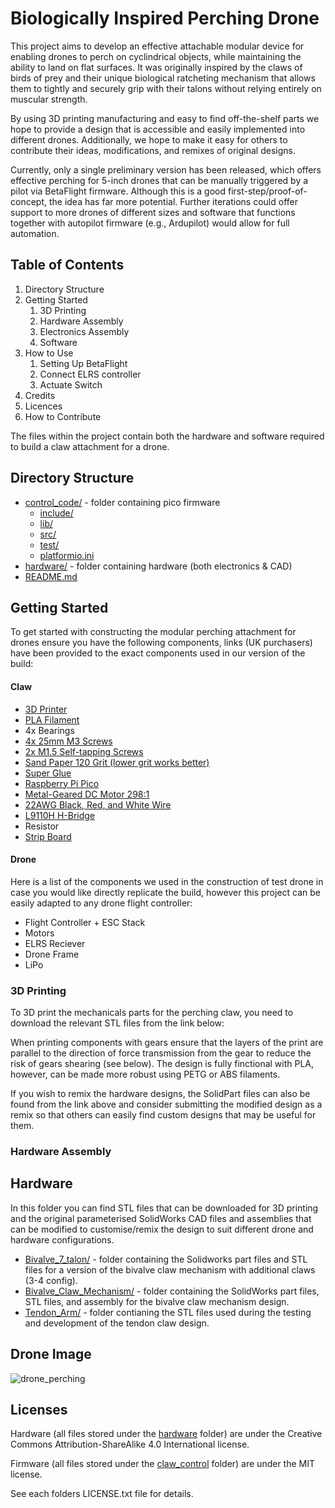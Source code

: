 # Biologically Inspired Perching Drone
This project aims to develop an effective attachable modular device for enabling drones to perch on cyclindrical objects, while maintaining the ability to land on flat surfaces. It was originally inspired by the claws of birds of prey and their unique biological ratcheting mechanism that allows them to tightly and securely grip with their talons without relying entirely on muscular strength.

By using 3D printing manufacturing and easy to find off-the-shelf parts we hope to provide a design that is accessible and easily implemented into different drones. Additionally, we hope to make it easy for others to contribute their ideas, modifications, and remixes of original designs.

Currently, only a single preliminary version has been released, which offers effective perching for 5-inch drones that can be manually triggered by a pilot via BetaFlight firmware. Although this is a good first-step/proof-of-concept, the idea has far more potential. Further iterations could offer support to more drones of different sizes and software that functions together with autopilot firmware (e.g., Ardupilot) would allow for full automation.

## Table of Contents
1. Directory Structure
2. Getting Started
   1. 3D Printing
   2. Hardware Assembly
   3. Electronics Assembly
   4. Software
4. How to Use
   1. Setting Up BetaFlight
   2. Connect ELRS controller
   3. Actuate Switch
6. Credits
7. Licences
8. How to Contribute

The files within the project contain both the hardware and software required to build a claw attachment for a drone.

## Directory Structure
* [control_code/](./biologically-inspired-perching-drone/claw_control)  - folder containing pico firmware
  * [include/](./biologically-inspired-perching-drone/claw_control/include)
  * [lib/](./biologically-inspired-perching-drone/claw_control/lib)
  * [src/](./biologically-inspired-perching-drone/claw_control/src)
  * [test/](./biologically-inspired-perching-drone/claw_control/test)
  * [platformio.ini](./biologically-inspired-perching-drone/claw_control/platformio.ini)
* [hardware/](./biologically-inspired-perching-drone/hardware)          - folder containing hardware (both electronics & CAD)
* [README.md](./biologically-inspired-perching-drone/README.md)

## Getting Started
To get started with constructing the modular perching attachment for drones ensure you have the following components, links (UK purchasers) have been provided to the exact components used in our version of the build:
#### Claw
* [3D Printer](https://www.crealityofficial.co.uk/products/official-creality-ender-3-3d-printer?gclid=CjwKCAjw5_GmBhBIEiwA5QSMxMXDsvX_tW-ISPtKeVc1NaB69DFpaEF8qKHRZwr1OY2PAPOxLsnU4xoC1LYQAvD_BwE)
* [PLA Filament](https://www.amazon.co.uk/s?k=pla+filament&adgrpid=78891941511&hvadid=606046905090&hvdev=c&hvlocphy=9045801&hvnetw=g&hvqmt=e&hvrand=5819192572464950726&hvtargid=kwd-29312074397&hydadcr=13760_2300773&tag=googhydr-21&ref=pd_sl_1zij8bcx5k_e)
* 4x Bearings
* [4x 25mm M3 Screws](https://www.accu.co.uk/cap-head-screws/2804-SSC-M3-25-A2?uk_google_shopping=1&c=3&gclid=CjwKCAjwivemBhBhEiwAJxNWN9nE6UgO0qUt18KDeclZdjt5iMfUIQenEBjWHBwZsNzfqwtM-vBovRoC3A4QAvD_BwE)
* [2x M1.5 Self-tapping Screws](https://cpc.farnell.com/neutrik/a-screw-1-8/screws-for-d-mounts-a-type/dp/AV18050?mckv=s_dc|pcrid|426684131039|kword||match||plid||slid||product|AV18050|pgrid|100371158878|ptaid|pla-1869734976461|&CMP=KNC-GUK-CPC-SHOPPING-9262013734-100371158878-AV18050&s_kwcid=AL!5616!3!426684131039!!!network}!1869734976461!&gclid=CjwKCAjwivemBhBhEiwAJxNWN8YT4Eb2GvifQI9ZS6wh_OzB7m4AdSvY-hiyPY48TIBvsaB6Vbc0dBoCt_0QAvD_BwE)
* [Sand Paper 120 Grit (lower grit works better)](https://www.amazon.co.uk/s?k=sandpaper&crid=HUOTKIT8XZ5P&sprefix=sandpap%2Caps%2C128&ref=nb_sb_noss_2)
* [Super Glue](https://www.amazon.co.uk/Gorilla-4044205-Superglue-15g/dp/B003CT4XT0/ref=sxts_rp_s_1_0?content-id=amzn1.sym.07198d44-a16f-4503-b71e-3f4c67470a0f%3Aamzn1.sym.07198d44-a16f-4503-b71e-3f4c67470a0f&crid=3U46AON4XNTIE&cv_ct_cx=super%2Bglue&keywords=super%2Bglue&pd_rd_i=B003CT4XT0&pd_rd_r=47f26ec3-a199-42ab-9789-1182f3514e07&pd_rd_w=P5udf&pd_rd_wg=kLEzL&pf_rd_p=07198d44-a16f-4503-b71e-3f4c67470a0f&pf_rd_r=HG953RS7NASVVNRHSK70&qid=1692183417&sbo=RZvfv%2F%2FHxDF%2BO5021pAnSA%3D%3D&sprefix=super%2Bglu%2Caps%2C127&sr=1-1-1890b328-3a40-4864-baa0-a8eddba1bf6a&th=1)
* [Raspberry Pi Pico](https://thepihut.com/products/raspberry-pi-pico)
* [Metal-Geared DC Motor 298:1](https://thepihut.com/products/micro-metal-gearmotor?variant=35654648273&currency=GBP&utm_medium=product_sync&utm_source=google&utm_content=sag_organic&utm_campaign=sag_organic&gclid=Cj0KCQiA6fafBhC1ARIsAIJjL8mLdStrBHD3Pgv4j3L-IIv1ZZDEiXFt3Oo2TUNnxJZUXy6bFfqBKtkaAjwJEALw_wcB)
* [22AWG Black, Red, and White Wire](https://www.amazon.co.uk/TUOFENG-Electric-Flexible-Different-Electronic/dp/B07G72DRKC/ref=sr_1_1_sspa?crid=3U9S56MR5OMVS&keywords=22awg%2Bsilicone%2Bwire&qid=1692281205&sprefix=22AW%2Caps%2C161&sr=8-1-spons&sp_csd=d2lkZ2V0TmFtZT1zcF9hdGY&th=1)
* [L9110H H-Bridge](https://thepihut.com/products/l9110h-h-bridge-motor-driver-for-dc-motors-8-dip?variant=39823794634947)
* Resistor
* [Strip Board](https://thepihut.com/products/universal-proto-board-pcbs-4cm-x-6cm-3-pack)

#### Drone
Here is a list of the components we used in the construction of test drone in case you would like directly replicate the build, however this project can be easily adapted to any drone flight controller:
* Flight Controller + ESC Stack
* Motors
* ELRS Reciever
* Drone Frame
* LiPo

### 3D Printing
To 3D print the mechanicals parts for the perching claw, you need to download the relevant STL files from the link below:

When printing components with gears ensure that the layers of the print are parallel to the direction of force transmission from the gear to reduce the risk of gears shearing (see below). The design is fully finctional with PLA, however, can be made more robust using PETG or ABS filaments.

If you wish to remix the hardware designs, the SolidPart files can also be found from the link above and consider submitting the modified design as a remix so that others can easily find custom designs that may be useful for them.

### Hardware Assembly


## Hardware
In this folder you can find STL files that can be downloaded for 3D printing and the original parameterised SolidWorks CAD files and assemblies that can be modified to customise/remix the design to suit different drone and hardware configurations. 
* [Bivalve_7_talon/](./biologically-inspired-perching-drone/hardware/Bivalve_7_talon) - folder containing the Solidworks part files and STL files for a version of the bivalve claw mechanism with additional claws (3-4 config).
* [Bivalve_Claw_Mechanism/](./biologically-inspired-perching-drone/hardware/Bivalve_Claw_Mechanism) - folder containing the SolidWorks part files, STL files, and assembly for the bivalve claw mechanism design.
* [Tendon_Arm/](./biologically-inspired-perching-drone/hardware/Tendon_Arm) - folder contianing the STL files used during the testing and development of the tendon claw design.


## Drone Image
![drone_perching](./images/drone_perching.jpeg)

## Licenses
Hardware (all files stored under the [hardware](./biologically-inspired-perching-drone/hardware) folder) are under the Creative Commons Attribution-ShareAlike 4.0 International license.

Firmware (all files stored under the [claw_control](./biologically-inspired-perching-drone/claw_control) folder) are under the MIT license.

See each folders LICENSE.txt file for details.
